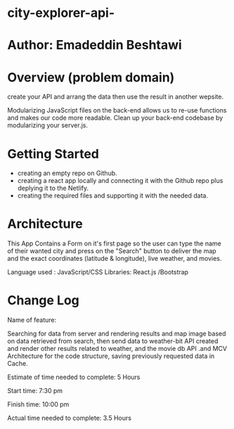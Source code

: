 # city-explorer-api-

# Author: Emadeddin Beshtawi

# Overview (problem domain)
create your API and arrang the data then use the result in another wepsite.

Modularizing JavaScript files on the back-end allows us to re-use functions and makes our code more readable. Clean up your back-end codebase by modularizing your server.js.

# Getting Started
* creating an empty repo on Github.
* creating a react app locally and connecting it with the Github repo plus deplying it to the Netlify.
* creating the required files and supporting it with the needed data.
# Architecture
This App Contains a Form on it's first page so the user can type the name of their wanted city and press on the "Search" button to deliver the map and the exact coordinates (latitude & longitude), live weather, and movies.

Language used : JavaScript/CSS
Libraries: React.js /Bootstrap

# Change Log

Name of feature: 

Searching for data from server and rendering results and map image based on data retrieved from search, then send data to weather-bit API created and render other results related to weather, and the movie db API .and MCV Architecture for the code structure, saving previously requested data in Cache.

Estimate of time needed to complete: 5 Hours

Start time: 7:30 pm

Finish time: 10:00 pm

Actual time needed to complete: 3.5 Hours
